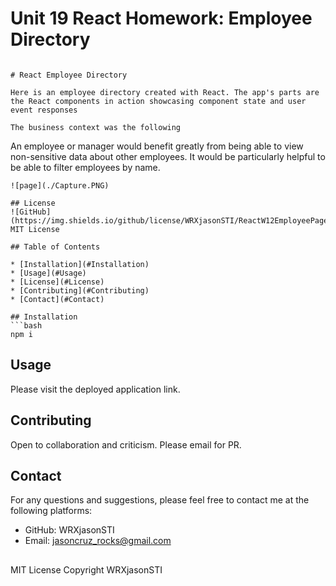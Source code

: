 # Unit 19 React Homework: Employee Directory


```

# React Employee Directory

Here is an employee directory created with React. The app's parts are the React components in action showcasing component state and user event responses

The business context was the following
```
An employee or manager would benefit greatly from being able to view non-sensitive data about other employees. It would be particularly helpful to be able to filter employees by name.
``` 
![page](./Capture.PNG)  

## License
![GitHub](https://img.shields.io/github/license/WRXjasonSTI/ReactW12EmployeePage)  
MIT License 

## Table of Contents

* [Installation](#Installation)  
* [Usage](#Usage)  
* [License](#License)  
* [Contributing](#Contributing)  
* [Contact](#Contact)  

## Installation
```bash
npm i
```
## Usage
Please visit the deployed application link.  

## Contributing

Open to collaboration and criticism. Please email for PR. 

## Contact
For any questions and suggestions, please feel free to contact me at the following platforms:
* GitHub: WRXjasonSTI 
* Email: jasoncruz_rocks@gmail.com 

##
MIT License 
Copyright WRXjasonSTI
    
